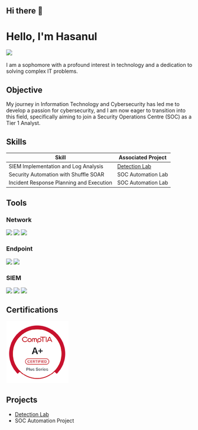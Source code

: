 ## Hi there 👋
# Hello, I'm Hasanul
<a href="https://linkedin.com/in/hasanulbanna360"><img src="https://img.shields.io/badge/-LinkedIn-0072b1?&style=for-the-badge&logo=linkedin&logoColor=white" /></a>


I am a sophomore with a profound interest in technology and a dedication to solving complex IT problems.

## Objective


My journey in Information Technology and Cybersecurity has led me to develop a passion for cybersecurity, and I am now eager to transition into this field, specifically aiming to join a Security Operations Centre (SOC) as a Tier 1 Analyst.

## Skills


| Skill                                         | Associated Project         |
|-----------------------------------------------|----------------------------|
| SIEM Implementation and Log Analysis          | <a href="https://github.com/Hasanulgit/Detection-Lab-">Detection Lab</a>|
| Security Automation with Shuffle SOAR         | SOC Automation Lab|
| Incident Response Planning and Execution      | SOC Automation Lab|


## Tools


### Network
<div>
    <img src="https://img.shields.io/badge/-Wireshark-1679A7?&style=for-the-badge&logo=Wireshark&logoColor=white" />
    <img src="https://img.shields.io/badge/-Suricata-EF3B2D?&style=for-the-badge&logo=Suricata&logoColor=white" />
    <img src="https://img.shields.io/badge/-Zeek-777BB4?&style=for-the-badge&logo=Zeek&logoColor=white" />
</div>

### Endpoint
<div>
    <img src="https://img.shields.io/badge/-Microsoft_Defender_for_Endpoint-00A4EF?&style=for-the-badge&logo=Microsoft&logoColor=white" />
    <img src="https://img.shields.io/badge/-Velociraptor-4B275F?&style=for-the-badge&logo=Velociraptor&logoColor=white" />
</div>

### SIEM
<div>
    <img src="https://img.shields.io/badge/-Microsoft_Sentinel-0078D4?&style=for-the-badge&logo=Microsoft&logoColor=white" />
    <img src="https://img.shields.io/badge/-Splunk-000000?&style=for-the-badge&logo=Splunk&logoColor=white" />
    <img src="https://img.shields.io/badge/-Elastic-005571?&style=for-the-badge&logo=Elastic&logoColor=white" />
</div>

## Certifications

<div>

[![CompTIA A+](https://github.com/Hasanulgit/Hasanulgit/blob/90fb49c29d28ae1c5fd3971497d5ce6344e3926d/comptia-a-ce-certification.1.png)](https://www.credly.com/badges/c1b4a501-4747-48e9-b13b-be415f3909bd/public_url)

</div>

## Projects
- <a href="https://github.com/Hasanulgit/Detection-Lab-">Detection Lab</a>
- SOC Automation Project
<!--
**Hasanulgit/Hasanulgit** is a ✨ _special_ ✨ repository because its `README.md` (this file) appears on your GitHub profile.

Here are some ideas to get you started:

- 🔭 I’m currently working on ...
- 🌱 I’m currently learning ...
- 👯 I’m looking to collaborate on ...
- 🤔 I’m looking for help with ...
- 💬 Ask me about ...
- 📫 How to reach me: ...
- 😄 Pronouns: ...
- ⚡ Fun fact: ...
-->
